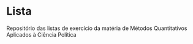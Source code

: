 # Lista
Repositório das listas de exercício da matéria de Métodos Quantitativos Aplicados à Ciência Política
